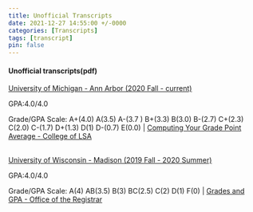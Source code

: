```yaml
---
title: Unofficial Transcripts
date: 2021-12-27 14:55:00 +/-0000
categories: [Transcripts]
tags: [transcript]
pin: false
---
```


<div>
  <h4>Unofficial transcripts(pdf)</h4>
  <a href="/assets/post_files/transcripts/umich.pdf">University of Michigan - Ann Arbor (2020 Fall - current)</a>
  <p>GPA:4.0/4.0</p>
  <p>Grade/GPA Scale: A+(4.0) A(3.5) A-(3.7 ) B+(3.3) B(3.0) B-(2.7) C+(2.3) C(2.0) C-(1.7) D+(1.3) D(1) D-(0.7) E(0.0) |
  <a href="https://lsa.umich.edu/lsa/academics/lsa-requirements/grade-point-average/computing-your-grade-point-average.html">
      Computing Your Grade Point Average - College of LSA
  </a>
  </p>
  <br>
  <a href="/assets/post_files/transcripts/uw-madison.pdf">University of Wisconsin - Madison (2019 Fall - 2020 Summer)</a>
  <p>GPA:4.0/4.0</p>
  <p>Grade/GPA Scale: A(4) AB(3.5) B(3) BC(2.5) C(2) D(1) F(0) |
  <a href="https://registrar.wisc.edu/grades-and-gpa/">
      Grades and GPA - Office of the Registrar
  </a>
  </p>
</div>
